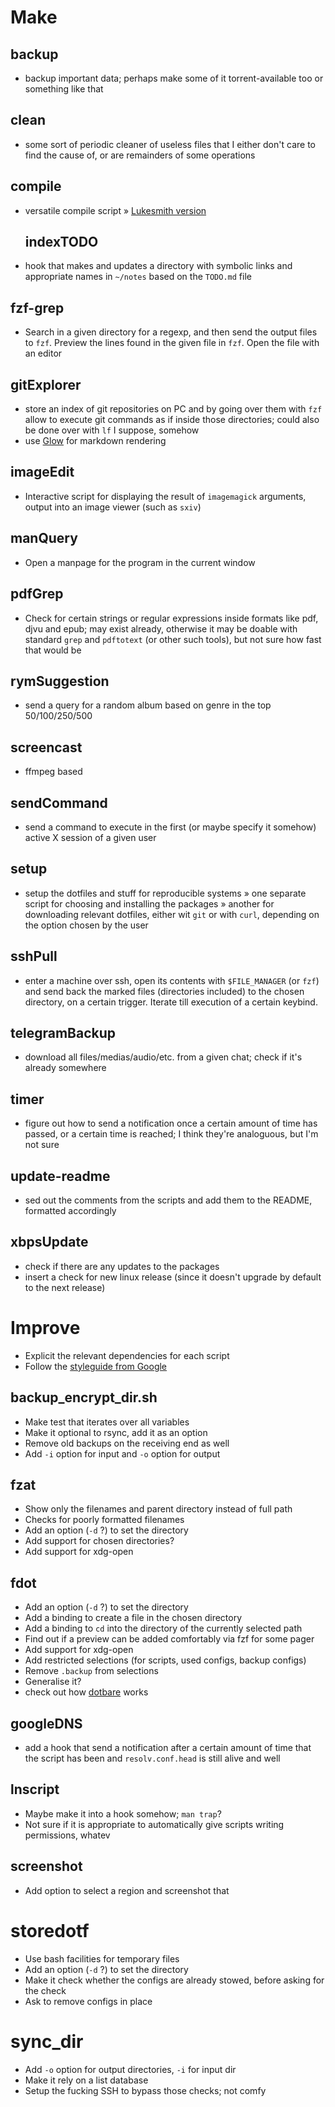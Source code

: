 # Make

## backup
- backup important data; perhaps make some of it torrent-available too or something like that

## clean
- some sort of periodic cleaner of useless files that I either don't care to find the cause of, or are remainders of some operations

## compile
- versatile compile script
	» [Lukesmith version](https://github.com/LukeSmithxyz/voidrice/blob/ae9c12a861d07b792ebe24b85bda1567cc5c37ab/.local/bin/compiler)
	## indexTODO
- hook that makes and updates a directory with symbolic links and appropriate names in `~/notes` based on the `TODO.md` file

## fzf-grep
- Search in a given directory for a regexp, and then send the output files to `fzf`. Preview the lines found in the given file in `fzf`. Open the file with an editor

## gitExplorer
- store an index of git repositories on PC and by going over them with `fzf` allow to execute git commands as if inside those directories; could also be done over with `lf` I suppose, somehow
- use [Glow](https://github.com/charmbracelet/glow) for markdown rendering

## imageEdit
- Interactive script for displaying the result of `imagemagick` arguments, output into an image viewer (such as `sxiv`)

## manQuery
- Open a manpage for the program in the current window

## pdfGrep
- Check for certain strings or regular expressions inside formats like pdf, djvu and epub; may exist already, otherwise it may be doable with standard `grep` and `pdftotext` (or other such tools), but not sure how fast that would be

## rymSuggestion
- send a query for a random album based on genre in the top 50/100/250/500

## screencast
- ffmpeg based

## sendCommand
- send a command to execute in the first (or maybe specify it somehow) active X session of a given user

## setup
- setup the dotfiles and stuff for reproducible systems
	» one separate script for choosing and installing the packages
	» another for downloading relevant dotfiles, either wit `git` or with `curl`, depending on the option chosen by the user

## sshPull
- enter a machine over ssh, open its contents with `$FILE_MANAGER` (or `fzf`) and send back the marked files (directories included) to the chosen directory, on a certain trigger. Iterate till execution of a certain keybind.

## telegramBackup
- download all files/medias/audio/etc. from a given chat; check if it's already somewhere

## timer
- figure out how to send a notification once a certain amount of time has passed, or a certain time is reached; I think they're analoguous, but I'm not sure

## update-readme
- sed out the comments from the scripts and add them to the README, formatted accordingly

## xbpsUpdate
- check if there are any updates to the packages
- insert a check for new linux release (since it doesn't upgrade by default to the next release)

# Improve 

- Explicit the relevant dependencies for each script
- Follow the [styleguide from Google](https://google.github.io/styleguide/shellguide.html)
 
## backup_encrypt_dir.sh
- Make test that iterates over all variables
- Make it optional to rsync, add it as an option
- Remove old backups on the receiving end as well
- Add `-i` option for input and `-o` option for output

## fzat
- Show only the filenames and parent directory instead of full path
- Checks for poorly formatted filenames
- Add an option (`-d` ?) to set the directory
- Add support for chosen directories?
- Add support for xdg-open

## fdot
- Add an option (`-d` ?) to set the directory
- Add a binding to create a file in the chosen directory
- Add a binding to `cd` into the directory of the currently selected path
- Find out if a preview can be added comfortably via fzf for some pager
- Add support for xdg-open
- Add restricted selections (for scripts, used configs, backup configs)
- Remove `.backup` from selections
- Generalise it?
- check out how [dotbare](https://github.com/kazhala/dotbare) works

## googleDNS
- add a hook that send a notification after a certain amount of time that the script has been and `resolv.conf.head` is still alive and well

## lnscript
- Maybe make it into a hook somehow; `man trap`?
- Not sure if it is appropriate to automatically give scripts writing permissions, whatev

## screenshot
- Add option to select a region and screenshot that

# storedotf
- Use bash facilities for temporary files
- Add an option (`-d` ?) to set the directory
- Make it check whether the configs are already stowed, before asking for the check
- Ask to remove configs in place

# sync_dir
- Add `-o` option for output directories, `-i` for input dir
- Make it rely on a list database
- Setup the fucking SSH to bypass those checks; not comfy
